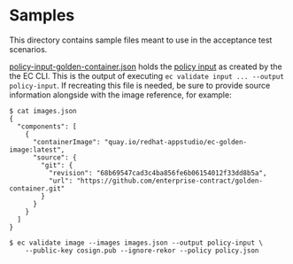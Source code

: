 # Samples

This directory contains sample files meant to use in the acceptance test scenarios.

[policy-input-golden-container.json](./policy-input-golden-container.json) holds the
[policy input](https://enterprisecontract.dev/docs/ec-cli/main/policy_input.html) as created by the
the EC CLI. This is the output of executing `ec validate input ... --output policy-input`. If
recreating this file is needed, be sure to provide source information alongside with the image
reference, for example:

```text
$ cat images.json
{
  "components": [
    {
      "containerImage": "quay.io/redhat-appstudio/ec-golden-image:latest",
      "source": {
        "git": {
          "revision": "68b69547cad3c4ba856fe6b06154012f33dd8b5a",
          "url": "https://github.com/enterprise-contract/golden-container.git"
        }
      }
    }
  ]
}

$ ec validate image --images images.json --output policy-input \
    --public-key cosign.pub --ignore-rekor --policy policy.json
```
